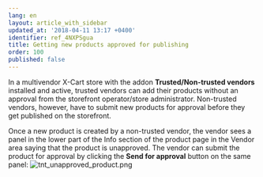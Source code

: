 ```yaml
---
lang: en
layout: article_with_sidebar
updated_at: '2018-04-11 13:17 +0400'
identifier: ref_4NXPSgua
title: Getting new products approved for publishing
order: 100
published: false
---
```

In a multivendor X-Cart store with the addon **Trusted/Non-trusted vendors** installed and active, trusted vendors can add their products without an approval from the storefront operator/store administrator. Non-trusted vendors, however, have to submit new products for approval before they get published on the storefront.

Once a new product is created by a non-trusted vendor, the vendor sees a panel in the lower part of the Info section of the product page in the Vendor area saying that the product is unapproved. The vendor can submit the product for approval by clicking the **Send for approval** button on the same panel:
![tnt_unapproved_product.png]({{site.baseurl}}/attachments/ref_4NXPSgua/tnt_unapproved_product.png)


